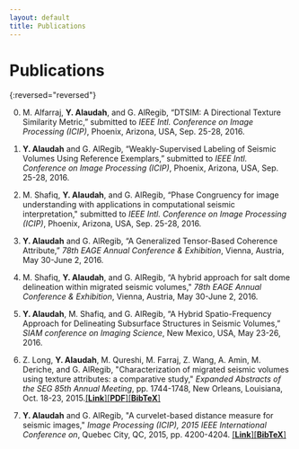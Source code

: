 ```yaml
---
layout: default
title: Publications
---
```


<h1 class="pageTitle">Publications</h1>


{:reversed="reversed"}

0. M. Alfarraj, **Y. Alaudah**, and G. AlRegib, “DTSIM: A Directional Texture Similarity Metric,” submitted to *IEEE Intl. Conference on Image Processing (ICIP)*, Phoenix, Arizona, USA, Sep. 25-28, 2016.

0. **Y. Alaudah** and G. AlRegib, “Weakly-Supervised Labeling of Seismic Volumes Using Reference Exemplars,” submitted to *IEEE Intl. Conference on Image Processing (ICIP)*, Phoenix, Arizona, USA, Sep. 25-28, 2016.

0. M. Shafiq, **Y. Alaudah**, and G. AlRegib, “Phase Congruency for image understanding with applications in computational seismic interpretation," submitted to *IEEE Intl. Conference on Image Processing (ICIP)*, Phoenix, Arizona, USA, Sep. 25-28, 2016.

0. **Y. Alaudah** and G. AlRegib, “A Generalized Tensor-Based Coherence Attribute,” *78th EAGE Annual Conference & Exhibition*, Vienna, Austria, May 30-June 2, 2016.

0. M. Shafiq, **Y. Alaudah**, and G. AlRegib, “A hybrid approach for salt dome delineation within migrated seismic volumes," *78th EAGE Annual Conference & Exhibition*, Vienna, Austria, May 30-June 2, 2016.

0. **Y. Alaudah**, M. Shafiq, and G. AlRegib, “A Hybrid Spatio-Frequency Approach for Delineating Subsurface Structures in Seismic Volumes,” *SIAM conference on Imaging Science*, New Mexico, USA, May 23-26, 2016.

0. Z. Long, **Y. Alaudah**, M. Qureshi, M. Farraj, Z. Wang, A. Amin, M. Deriche, and G. AlRegib, "Characterization of migrated seismic volumes using texture attributes: a comparative study," *Expanded Abstracts of the SEG 85th Annual Meeting*, pp. 1744-1748, New Orleans, Louisiana, Oct. 18-23, 2015.[[**Link**]](http://dx.doi.org/10.1190/segam2015-5934664.1)[[**PDF**]](http://cegp.ece.gatech.edu/publications/conference/Long_SEG2015.pdf)[[**BibTeX**]](../assets/files/seg_segam2015-5934664.1.bib)

0. **Y. Alaudah** and G. AlRegib, "A curvelet-based distance measure for seismic images," *Image Processing (ICIP), 2015 IEEE International Conference on*, Quebec City, QC, 2015, pp. 4200-4204. [[**Link**]](http://dx.doi.org/10.1109/ICIP.2015.7351597)[[**BibTeX**]](../assets/files/7351597.bib)


